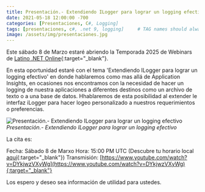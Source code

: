 ```yaml
---
title: Presentación.- Extendiendo ILogger para lograr un logging efectivo
date: 2021-05-18 12:00:00 -700
categories: [Presentaciones, C#, Logging]
tags: [presentaciones, c#, .net 9, logging]     # TAG names should always be lowercase
image: /assets/img/presentaciones.jpg
---
```


Este sábado 8 de Marzo estaré abriendo la Temporada 2025 de Webinars de [Latino .NET Online](https://latinonet.online/){:target="_blank"}.

En esta oportunidad estaré con el tema 'Extendiendo ILogger para lograr un logging efectivo' en donde hablaremos como mas allá de Application Insights, en ocasiones nos encontramos con la necesidad de hacer un logging de nuestra aplicaciones a diferentes destinos como un archivo de texto o a una base de datos. Hhablaremos de esta posibilidad al extender le interfaz iLogger para hacer logeo personalizado a nuestros requerimientos o preferencias.

![Presentación.- Extendiendo ILogger para lograr un logging efectivo](https://secure.meetupstatic.com/photos/event/4/1/6/600_526621046.webp)
_Presentación.- Extendiendo ILogger para lograr un logging efectivo_

La cita es:

Fecha: Sábado 8 de Marxo
Hora: 15:00 PM UTC (Descubre tu horario local [aquí](https://www.timeanddate.com/worldclock/converter.html?iso=20250308T150000&p1=217&p2=155&p3=143&p4=51&p5=1440){:target="_blank"})
Transmisión: [https://www.youtube.com/watch?v=DYkjwzVXyWg](https://www.youtube.com/watch?v=DYkjwzVXyWg){:target="_blank"}

Los espero y deseo sea información de utilidad para ustedes.

